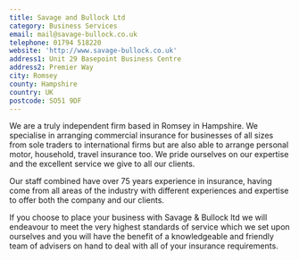 ```yaml
---
title: Savage and Bullock Ltd
category: Business Services
email: mail@savage-bullock.co.uk
telephone: 01794 518220
website: 'http://www.savage-bullock.co.uk'
address1: Unit 29 Basepoint Business Centre
address2: Premier Way
city: Romsey
county: Hampshire
country: UK
postcode: SO51 9DF
---
```

We are a truly independent firm based in Romsey in Hampshire. We specialise in arranging commercial insurance for businesses of all sizes from sole traders to international firms but are also able to arrange personal motor, household, travel insurance too. We pride ourselves on our expertise and the excellent service we give to all our clients.

Our staff combined have over 75 years experience in insurance, having come from all areas of the industry with different experiences and expertise to offer both the company and our clients.

If you choose to place your business with Savage & Bullock ltd we will endeavour to meet the very highest standards of service which we set upon ourselves and you will have the benefit of a knowledgeable and friendly team of advisers on hand to deal with all of your insurance requirements.

